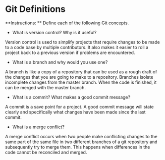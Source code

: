 # Git Definitions

**Instructions: ** Define each of the following Git concepts.

* What is version control?  Why is it useful?

Version control is used to simplify projects that require changes to be made to a code base by multiple contributors. It also makes it easier to roll a project back to a previous version if problems are encountered.

* What is a branch and why would you use one?

A branch is like a copy of a repository that can be used as a rough draft of the changes that you are going to make to a repository. Branches isolate incomplete changes from the master branch. When the code is finished, it can be merged with the master branch.

* What is a commit? What makes a good commit message?

A commit is a save point for a project. A good commit message will state clearly and specifically what changes have been made since the last commit.

* What is a merge conflict?

A merge conflict occurs when two people make conflicting changes to the same part of the same file in two different branches of a git repository and subsequently try to merge them. This happens when differences in the code cannot be reconciled and merged.